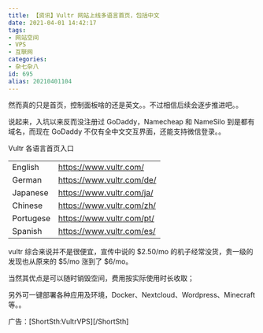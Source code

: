 ```yaml
---
title: 【资讯】Vultr 网站上线多语言首页，包括中文
date: 2021-04-01 14:42:17
tags:
- 网站空间
- VPS
- 互联网
categories:
- 杂七杂八
id: 695
alias: 20210401104
---
```


然而真的只是首页，控制面板啥的还是英文。。不过相信后续会逐步推进吧。。

说起来，入坑以来反而没注册过 GoDaddy，Namecheap 和 NameSilo 到是都有域名，而现在 GoDaddy 不仅有全中文交互界面，还能支持微信登录。。

<!--more-->

Vultr 各语言首页入口

|           |                           |
| --------- | ------------------------- |
| English   | https://www.vultr.com/    |
| German    | https://www.vultr.com/de/ |
| Japanese  | https://www.vultr.com/ja/ |
| Chinese   | https://www.vultr.com/zh/ |
| Portugese | https://www.vultr.com/pt/ |
| Spanish   | https://www.vultr.com/es/ |


vultr 综合来说并不是很便宜，宣传中说的 $2.50/mo 的机子经常没货，贵一级的发现也从原来的 $5/mo 涨到了 $6/mo。

当然其优点是可以随时销毁空间，费用按实际使用时长收取；

另外可一键部署各种应用及环境，Docker、Nextcloud、Wordpress、Minecraft 等。。

广告：[ShortSth:VultrVPS][/ShortSth]

<!--695-->

